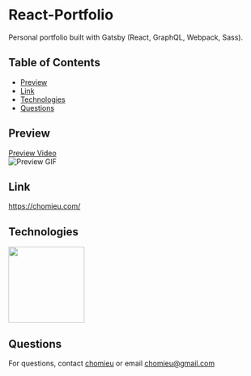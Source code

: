 # React-Portfolio

Personal portfolio built with Gatsby (React, GraphQL, Webpack, Sass).

## Table of Contents
* [Preview](#preview)
* [Link](#link)
* [Technologies](#technologies)
* [Questions](#questions)

## Preview
[Preview Video](https://drive.google.com/file/d/1qXA13HelHLEqVYThDl0w1h4FukvP9eHI/view)</br>
![Preview GIF](./preview.gif)

## Link
<https://chomieu.com/>

## Technologies
<img src="https://i.imgur.com/617xqSg.png" width="150" />

## Questions
For questions, contact [chomieu](https://github.com/chomieu) or email chomieu@gmail.com
